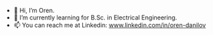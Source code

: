 - 👋 Hi, I’m Oren.
- 🌱 I’m currently learning for B.Sc. in Electrical Engineering. 
- 📫 You can reach me at Linkedin: www.linkedin.com/in/oren-danilov


<!---
Oren14Dani/Oren14Dani is a ✨ special ✨ repository because its `README.md` (this file) appears on your GitHub profile.
You can click the Preview link to take a look at your changes.
--->

